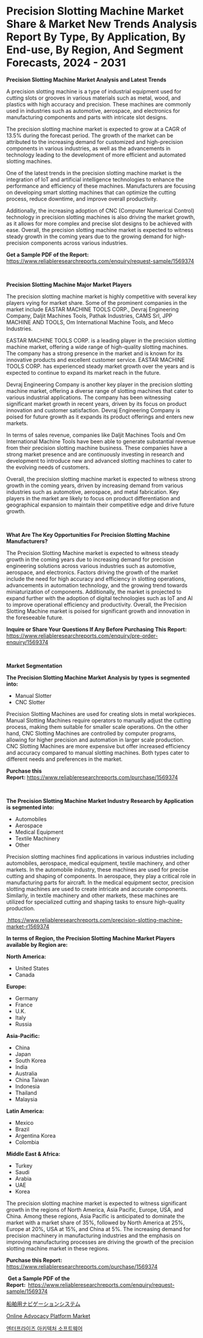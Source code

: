 <p><h1>Precision Slotting Machine Market Share & Market New Trends Analysis Report By Type, By Application, By End-use, By Region, And Segment Forecasts, 2024 - 2031</h1></p><p><strong>Precision Slotting Machine Market Analysis and Latest Trends</strong></p>
<p><p>A precision slotting machine is a type of industrial equipment used for cutting slots or grooves in various materials such as metal, wood, and plastics with high accuracy and precision. These machines are commonly used in industries such as automotive, aerospace, and electronics for manufacturing components and parts with intricate slot designs.</p><p>The precision slotting machine market is expected to grow at a CAGR of 13.5% during the forecast period. The growth of the market can be attributed to the increasing demand for customized and high-precision components in various industries, as well as the advancements in technology leading to the development of more efficient and automated slotting machines.</p><p>One of the latest trends in the precision slotting machine market is the integration of IoT and artificial intelligence technologies to enhance the performance and efficiency of these machines. Manufacturers are focusing on developing smart slotting machines that can optimize the cutting process, reduce downtime, and improve overall productivity.</p><p>Additionally, the increasing adoption of CNC (Computer Numerical Control) technology in precision slotting machines is also driving the market growth, as it allows for more complex and precise slot designs to be achieved with ease. Overall, the precision slotting machine market is expected to witness steady growth in the coming years due to the growing demand for high-precision components across various industries.</p></p>
<p><strong>Get a Sample PDF of the Report:&nbsp;</strong> <a href="https://www.reliableresearchreports.com/enquiry/request-sample/1569374">https://www.reliableresearchreports.com/enquiry/request-sample/1569374</a></p>
<p>&nbsp;</p>
<p><strong>Precision Slotting Machine Major Market Players</strong></p>
<p><p>The precision slotting machine market is highly competitive with several key players vying for market share. Some of the prominent companies in the market include EASTAR MACHINE TOOLS CORP., Devraj Engineering Company, Daljit Machines Tools, Pathak Industries, CAMS Srl, JPP MACHINE AND TOOLS, Om International Machine Tools, and Meco Industries.</p><p>EASTAR MACHINE TOOLS CORP. is a leading player in the precision slotting machine market, offering a wide range of high-quality slotting machines. The company has a strong presence in the market and is known for its innovative products and excellent customer service. EASTAR MACHINE TOOLS CORP. has experienced steady market growth over the years and is expected to continue to expand its market reach in the future.</p><p>Devraj Engineering Company is another key player in the precision slotting machine market, offering a diverse range of slotting machines that cater to various industrial applications. The company has been witnessing significant market growth in recent years, driven by its focus on product innovation and customer satisfaction. Devraj Engineering Company is poised for future growth as it expands its product offerings and enters new markets.</p><p>In terms of sales revenue, companies like Daljit Machines Tools and Om International Machine Tools have been able to generate substantial revenue from their precision slotting machine business. These companies have a strong market presence and are continuously investing in research and development to introduce new and advanced slotting machines to cater to the evolving needs of customers.</p><p>Overall, the precision slotting machine market is expected to witness strong growth in the coming years, driven by increasing demand from various industries such as automotive, aerospace, and metal fabrication. Key players in the market are likely to focus on product differentiation and geographical expansion to maintain their competitive edge and drive future growth.</p></p>
<p>&nbsp;</p>
<p><strong>What Are The Key Opportunities For Precision Slotting Machine Manufacturers?</strong></p>
<p><p>The Precision Slotting Machine market is expected to witness steady growth in the coming years due to increasing demand for precision engineering solutions across various industries such as automotive, aerospace, and electronics. Factors driving the growth of the market include the need for high accuracy and efficiency in slotting operations, advancements in automation technology, and the growing trend towards miniaturization of components. Additionally, the market is projected to expand further with the adoption of digital technologies such as IoT and AI to improve operational efficiency and productivity. Overall, the Precision Slotting Machine market is poised for significant growth and innovation in the foreseeable future.</p></p>
<p><strong>Inquire or Share Your Questions If Any Before Purchasing This Report:</strong> <a href="https://www.reliableresearchreports.com/enquiry/pre-order-enquiry/1569374">https://www.reliableresearchreports.com/enquiry/pre-order-enquiry/1569374</a></p>
<p>&nbsp;</p>
<p><strong>Market Segmentation</strong></p>
<p><strong>The Precision Slotting Machine Market Analysis by types is segmented into:</strong></p>
<p><ul><li>Manual Slotter</li><li>CNC Slotter</li></ul></p>
<p><p>Precision Slotting Machines are used for creating slots in metal workpieces. Manual Slotting Machines require operators to manually adjust the cutting process, making them suitable for smaller scale operations. On the other hand, CNC Slotting Machines are controlled by computer programs, allowing for higher precision and automation in larger scale production. CNC Slotting Machines are more expensive but offer increased efficiency and accuracy compared to manual slotting machines. Both types cater to different needs and preferences in the market.</p></p>
<p><strong>Purchase this Report:&nbsp;</strong><a href="https://www.reliableresearchreports.com/purchase/1569374">https://www.reliableresearchreports.com/purchase/1569374</a></p>
<p>&nbsp;</p>
<p><strong>The Precision Slotting Machine Market Industry Research by Application is segmented into:</strong></p>
<p><ul><li>Automobiles</li><li>Aerospace</li><li>Medical Equipment</li><li>Textile Machinery</li><li>Other</li></ul></p>
<p><p>Precision slotting machines find applications in various industries including automobiles, aerospace, medical equipment, textile machinery, and other markets. In the automobile industry, these machines are used for precise cutting and shaping of components. In aerospace, they play a critical role in manufacturing parts for aircraft. In the medical equipment sector, precision slotting machines are used to create intricate and accurate components. Similarly, in textile machinery and other markets, these machines are utilized for specialized cutting and shaping tasks to ensure high-quality production.</p></p>
<p><a href="https://www.reliableresearchreports.com/precision-slotting-machine-market-r1569374">&nbsp;https://www.reliableresearchreports.com/precision-slotting-machine-market-r1569374</a></p>
<p><strong>In terms of Region, the Precision Slotting Machine Market Players available by Region are:</strong></p>
<p>
    <p> <strong> North America: </strong>
        <ul>
            <li>United States</li>
            <li>Canada</li>
        </ul>
        </p> 
    <p> <strong> Europe: </strong>
        <ul>
            <li>Germany</li>
            <li>France</li>
            <li>U.K.</li>
            <li>Italy</li>
            <li>Russia</li>
        </ul>
        </p> 
    <p> <strong> Asia-Pacific: </strong>
        <ul>
            <li>China</li>
            <li>Japan</li>
            <li>South Korea</li>
            <li>India</li>
            <li>Australia</li>
            <li>China Taiwan</li>
            <li>Indonesia</li>
            <li>Thailand</li>
            <li>Malaysia</li>
        </ul>
        </p> 
    <p> <strong> Latin America: </strong>
        <ul>
            <li>Mexico</li>
            <li>Brazil</li>
            <li>Argentina Korea</li>
            <li>Colombia</li>
        </ul>
        </p> 
    <p> <strong> Middle East & Africa: </strong>
        <ul>
            <li>Turkey</li>
            <li>Saudi</li>
            <li>Arabia</li>
            <li>UAE</li>
            <li>Korea</li>
        </ul>
    </p>
    </p>
<p><p>The precision slotting machine market is expected to witness significant growth in the regions of North America, Asia Pacific, Europe, USA, and China. Among these regions, Asia Pacific is anticipated to dominate the market with a market share of 35%, followed by North America at 25%, Europe at 20%, USA at 15%, and China at 5%. The increasing demand for precision machinery in manufacturing industries and the emphasis on improving manufacturing processes are driving the growth of the precision slotting machine market in these regions.</p></p>
<p><strong>Purchase this Report: </strong><a href="https://www.reliableresearchreports.com/purchase/1569374">https://www.reliableresearchreports.com/purchase/1569374</a></p>
<p>&nbsp;<strong>Get a Sample PDF of the Report:&nbsp;&nbsp;</strong><a href="https://www.reliableresearchreports.com/enquiry/request-sample/1569374">https://www.reliableresearchreports.com/enquiry/request-sample/1569374</a></p>
<p><strong></strong></p>
<p><p><a href="https://github.com/pepo3k/Market-Research-Report-List-2/blob/main/9738877182732.md">船舶用ナビゲーションシステム</a></p><p><a href="https://issuu.com/reportprime-2/docs/online-advocacy-platform-market-size-2030.pptx">Online Advocacy Platform Market</a></p><p><a href="https://github.com/vss5505pa7z1p/Market-Research-Report-List-3/blob/main/3296013185543.md">엔터프라이즈 아키텍처 소프트웨어</a></p></p>
